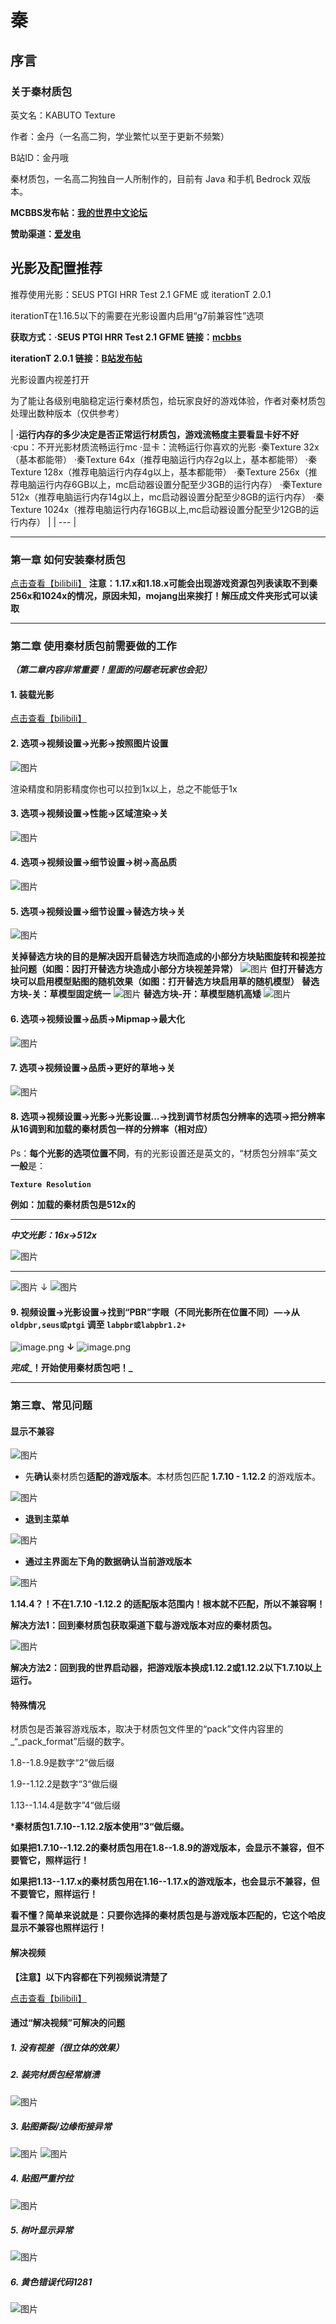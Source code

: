 # 秦

## 序言

### 关于秦材质包

英文名：KABUTO Texture

作者：金丹（一名高二狗，学业繁忙以至于更新不频繁）

B站ID：金丹哦

秦材质包，一名高二狗独自一人所制作的，目前有 Java 和手机 Bedrock 双版本。

**MCBBS发布帖：**[**我的世界中文论坛**](https://www.mcbbs.net/thread-1139771-1-1.html)

**赞助渠道：**[**爱发电**](https://afdian.net/@qintexture?tab=home)

## 光影及配置推荐

推荐使用光影：SEUS PTGI HRR Test 2.1 GFME 或 iterationT 2.0.1

iterationT在1.16.5以下的需要在光影设置内启用“g7前兼容性”选项

**获取方式：·SEUS PTGI HRR Test 2.1 GFME   链接：**[**mcbbs**](https://www.mcbbs.net/thread-1211964-1-1.html)

**iterationT 2.0.1 链接：**[**B站发布帖**](https://www.bilibili.com/read/cv15049938)

光影设置内视差打开

为了能让各级别电脑稳定运行秦材质包，给玩家良好的游戏体验，作者对秦材质包处理出数种版本（仅供参考）

| **·运行内存的多少决定是否正常运行材质包，游戏流畅度主要看显卡好不好**
·cpu：不开光影材质流畅运行mc
·显卡：流畅运行你喜欢的光影
·秦Texture 32x（基本都能带）
·秦Texture 64x（推荐电脑运行内存2g以上，基本都能带）
·秦Texture 128x（推荐电脑运行内存4g以上，基本都能带）
·秦Texture 256x（推荐电脑运行内存6GB以上，mc启动器设置分配至少3GB的运行内存）
·秦Texture 512x（推荐电脑运行内存14g以上，mc启动器设置分配至少8GB的运行内存）
·秦Texture 1024x（推荐电脑运行内存16GB以上,mc启动器设置分配至少12GB的运行内存） |
| --- |

---

### 第一章  如何安装秦材质包

[点击查看【bilibili】](https://player.bilibili.com/player.html?bvid=BV13b4y1f7m7)
**注意：1.17.x和1.18.x可能会出现游戏资源包列表读取不到秦256x和1024x的情况，原因未知，mojang出来挨打！解压成文件夹形式可以读取**

---

### 第二章  使用秦材质包前需要做的工作

**_（第二章内容非常重要！里面的问题老玩家也会犯）_**

#### 1. 装载光影

[点击查看【bilibili】](https://player.bilibili.com/player.html?bvid=BV1CE411H7Cz)

#### 2. 选项→视频设置→光影→按照图片设置

![图片](https://cdn.nlark.com/yuque/0/2022/png/23104398/1642417808234-f10e53c7-ea72-4439-a71a-2904484a4909.png#crop=0&crop=0&crop=1&crop=1&id=BTBWD&originHeight=351&originWidth=244&originalType=binary&ratio=1&rotation=0&showTitle=false&status=done&style=none&title=)

渲染精度和阴影精度你也可以拉到1x以上，总之不能低于1x

#### 3. 选项→视频设置→性能→区域渲染→关

![图片](https://cdn.nlark.com/yuque/0/2022/png/23104398/1642417808678-4b100a83-7548-44af-b24a-7858142145af.png#crop=0&crop=0&crop=1&crop=1&id=C7AXu&originHeight=36&originWidth=356&originalType=binary&ratio=1&rotation=0&showTitle=false&status=done&style=none&title=)

#### 4. 选项→视频设置→细节设置→树→高品质

![图片](https://cdn.nlark.com/yuque/0/2022/png/23104398/1642417808956-4538ae83-722f-45d6-8d79-635a9473d608.png#crop=0&crop=0&crop=1&crop=1&id=XTAT4&originHeight=42&originWidth=333&originalType=binary&ratio=1&rotation=0&showTitle=false&status=done&style=none&title=)

#### 5. 选项→视频设置→细节设置→替选方块→关

![图片](https://cdn.nlark.com/yuque/0/2022/png/23104398/1642417809249-22f14d2a-0bbd-4ce7-9bf5-0aebbba0af32.png#crop=0&crop=0&crop=1&crop=1&id=HfrLr&originHeight=41&originWidth=341&originalType=binary&ratio=1&rotation=0&showTitle=false&status=done&style=none&title=)

**关掉替选方块的目的是解决因开启替选方块而造成的小部分方块贴图旋转和视差拉扯问题（如图：因打开替选方块造成小部分方块视差异常）**
![图片](https://cdn.nlark.com/yuque/0/2022/png/23104398/1642417810409-2a75b26a-d382-4fe4-954b-54d8eca9c194.png#crop=0&crop=0&crop=1&crop=1&id=BroNz&originHeight=1048&originWidth=1920&originalType=binary&ratio=1&rotation=0&showTitle=false&status=done&style=none&title=)
**但打开替选方块可以启用模型贴图的随机效果（如图：打开替选方块启用草的随机模型）**
**替选方块-关：草模型固定统一**
![图片](https://cdn.nlark.com/yuque/0/2022/png/23104398/1642417811333-580c50bc-0d8f-4ccb-9470-162875b723c3.png#crop=0&crop=0&crop=1&crop=1&id=NUUbk&originHeight=653&originWidth=1388&originalType=binary&ratio=1&rotation=0&showTitle=false&status=done&style=none&title=)
**替选方块-开：草模型随机高矮**
![图片](https://cdn.nlark.com/yuque/0/2022/png/23104398/1642417812334-a5f31e99-c2ca-4fd2-8623-76a136e65332.png#crop=0&crop=0&crop=1&crop=1&id=o1N5Q&originHeight=682&originWidth=1635&originalType=binary&ratio=1&rotation=0&showTitle=false&status=done&style=none&title=)

#### 6. 选项→视频设置→品质→Mipmap→最大化

![图片](https://cdn.nlark.com/yuque/0/2022/png/23104398/1642417812829-6003327e-d309-410b-af23-ffd2ac32c99b.png#crop=0&crop=0&crop=1&crop=1&id=HU7Ba&originHeight=47&originWidth=333&originalType=binary&ratio=1&rotation=0&showTitle=false&status=done&style=none&title=)

#### 7. 选项→视频设置→品质→更好的草地→关

![图片](https://cdn.nlark.com/yuque/0/2022/png/23104398/1642417813056-c73ea2e5-3723-4810-86d6-bcd471520865.png#crop=0&crop=0&crop=1&crop=1&id=Pt2qh&originHeight=38&originWidth=325&originalType=binary&ratio=1&rotation=0&showTitle=false&status=done&style=none&title=)

#### 8. 选项→视频设置→光影→光影设置...→找到调节材质包分辨率的选项→把分辨率从16调到和加载的秦材质包一样的分辨率（相对应）

Ps：**每个光影的选项位置不同**，有的光影设置还是英文的，“材质包分辨率”英文**一般**是：

**`Texture Resolution`**

**例如：加载的秦材质包是512x的**

---

**_中文光影：16x→512x_**

![图片](https://cdn.nlark.com/yuque/0/2022/png/23104398/1642417813465-311f14ca-6aa3-4a45-9e55-6890058ac508.png#crop=0&crop=0&crop=1&crop=1&id=oguBX&originHeight=49&originWidth=415&originalType=binary&ratio=1&rotation=0&showTitle=false&status=done&style=none&title=)

---

![图片](https://cdn.nlark.com/yuque/0/2022/png/23104398/1642417813987-b677758b-b5c3-408f-8fd1-1078e2c48548.png#crop=0&crop=0&crop=1&crop=1&id=jFvmr&originHeight=73&originWidth=401&originalType=binary&ratio=1&rotation=0&showTitle=false&status=done&style=none&title=)
↓
![图片](https://cdn.nlark.com/yuque/0/2022/png/23104398/1642417814523-b079064a-7300-4fec-9bd8-b1a13197e120.png#crop=0&crop=0&crop=1&crop=1&id=prm9V&originHeight=59&originWidth=414&originalType=binary&ratio=1&rotation=0&showTitle=false&status=done&style=none&title=)

#### 9. 视频设置→光影设置→找到“PBR”字眼（不同光影所在位置不同）—→从 `oldpbr,seus或ptgi` 调至 `labpbr或labpbr1.2+`

![image.png](https://cdn.nlark.com/yuque/0/2022/png/23104398/1643864212250-8cec62bd-7432-4b29-beae-d9eaf30c542c.png#clientId=ubb888433-445e-4&crop=0&crop=0&crop=1&crop=1&from=paste&height=167&id=u1f17c055&margin=%5Bobject%20Object%5D&name=image.png&originHeight=167&originWidth=862&originalType=binary&ratio=1&rotation=0&showTitle=false&size=118140&status=done&style=none&taskId=u4d34c5da-2ec4-4e11-bd82-c5c999044ca&title=&width=862)
**↓**
![image.png](https://cdn.nlark.com/yuque/0/2022/png/23104398/1643864228065-8a020908-d56a-4ef0-b17d-235c5921dfb7.png#clientId=ubb888433-445e-4&crop=0&crop=0&crop=1&crop=1&from=paste&height=172&id=u3dba35e3&margin=%5Bobject%20Object%5D&name=image.png&originHeight=172&originWidth=862&originalType=binary&ratio=1&rotation=0&showTitle=false&size=124026&status=done&style=none&taskId=ub12998eb-3aa4-49d9-a75c-8cd3fc56e39&title=&width=862)

**_完成__！开始使用秦材质包吧！_**

---

### 第三章、常见问题

#### 显示不兼容

![图片](https://cdn.nlark.com/yuque/0/2022/png/23104398/1642417815106-07f16121-2adb-4e56-a443-d0f90448b134.png#crop=0&crop=0&crop=1&crop=1&id=Ddq3K&originHeight=69&originWidth=384&originalType=binary&ratio=1&rotation=0&showTitle=false&status=done&style=none&title=)

- 先**确认**秦材质包**适配的游戏版本**。本材质包匹配 **1.7.10 - 1.12.2** 的游戏版本。

![图片](https://cdn.nlark.com/yuque/0/2022/png/23104398/1642417815665-a5820824-123c-4e2e-9538-a1372d69c923.png#crop=0&crop=0&crop=1&crop=1&id=kMIls&originHeight=73&originWidth=396&originalType=binary&ratio=1&rotation=0&showTitle=false&status=done&style=none&title=)

- **退到主菜单**

![图片](https://cdn.nlark.com/yuque/0/2022/png/23104398/1642417816135-9f73bc2a-7b37-404d-83eb-a78f125ef5f4.png#crop=0&crop=0&crop=1&crop=1&id=oEwW2&originHeight=434&originWidth=773&originalType=binary&ratio=1&rotation=0&showTitle=false&status=done&style=none&title=)

- **通过主界面左下角的数据确认当前游戏版本**

![图片](https://cdn.nlark.com/yuque/0/2022/png/23104398/1642417816546-bf840cad-ee76-463f-b144-cdaf5c3f7966.png#crop=0&crop=0&crop=1&crop=1&id=yJjdu&originHeight=88&originWidth=243&originalType=binary&ratio=1&rotation=0&showTitle=false&status=done&style=none&title=)

**1.14.4？！不在1.7.10 -1.12.2 的适配版本范围内！根本就不匹配，所以不兼容啊！**

**解决方法1：回到秦材质包获取渠道下载与游戏版本对应的秦材质包。**

![图片](https://cdn.nlark.com/yuque/0/2022/png/23104398/1642417817078-62bdb7ae-766d-49e8-835a-729c171beeb8.png#crop=0&crop=0&crop=1&crop=1&id=PsBzJ&originHeight=78&originWidth=400&originalType=binary&ratio=1&rotation=0&showTitle=false&status=done&style=none&title=)

**解决方法2：回到我的世界启动器，把游戏版本换成1.12.2或1.12.2以下1.7.10以上运行。**

#### 特殊情况

材质包是否兼容游戏版本，取决于材质包文件里的“pack”文件内容里的_“_pack_format”后缀的数字。

1.8--1.8.9是数字“2”做后缀

1.9--1.12.2是数字“3“做后缀

1.13--1.14.4是数字”4“做后缀

***秦材质包1.7.10--1.12.2版本使用”3“做后缀。**

**如果把1.7.10--1.12.2的秦材质包用在1.8--1.8.9的游戏版本，会显示不兼容，但不要管它，照样运行！**

**如果把1.13--1.17.x的秦材质包用在1.16--1.17.x的游戏版本，也会显示不兼容，但不要管它，照样运行！**

**看不懂？简单来说就是：只要你选择的秦材质包是与游戏版本匹配的，它这个哈皮显示不兼容也照样运行！**

#### 解决视频

**【注意】以下内容都在下列视频说清楚了**

[点击查看【bilibili】](https://player.bilibili.com/player.html?bvid=BV13b4y1f7m7)

#### 通过“解决视频”可解决的问题

##### 1. 没有视差（很立体的效果）

##### 2. 装完材质包经常崩溃

![图片](https://cdn.nlark.com/yuque/0/2022/png/23104398/1642417817586-d6a2308d-b90b-4ba6-b788-da58f6fcb89f.png#crop=0&crop=0&crop=1&crop=1&id=ya9Qm&originHeight=232&originWidth=638&originalType=binary&ratio=1&rotation=0&showTitle=false&status=done&style=none&title=)

##### 3. 贴图撕裂/边缘衔接异常

![图片](https://cdn.nlark.com/yuque/0/2022/png/23104398/1642417818309-b9baf5d8-6dff-4725-bc74-d3892148afd1.png#crop=0&crop=0&crop=1&crop=1&id=ApNef&originHeight=656&originWidth=1098&originalType=binary&ratio=1&rotation=0&showTitle=false&status=done&style=none&title=)
![图片](https://cdn.nlark.com/yuque/0/2022/png/23104398/1642417819249-ea8d03d2-6001-479e-a6f3-a5937aaaa621.png#crop=0&crop=0&crop=1&crop=1&id=Lg9ZL&originHeight=656&originWidth=1098&originalType=binary&ratio=1&rotation=0&showTitle=false&status=done&style=none&title=)

##### 4. 贴图严重拧拉

![图片](https://cdn.nlark.com/yuque/0/2022/png/23104398/1642417820253-4da1d3fc-f716-4005-8c3e-b7081832a15f.png#crop=0&crop=0&crop=1&crop=1&id=SbH9P&originHeight=656&originWidth=1098&originalType=binary&ratio=1&rotation=0&showTitle=false&status=done&style=none&title=)

##### 5. 树叶显示异常

![图片](https://cdn.nlark.com/yuque/0/2022/png/23104398/1642417821039-6262b033-036b-4bbd-a231-0c6d6675cec7.png#crop=0&crop=0&crop=1&crop=1&id=SyDUO&originHeight=656&originWidth=1098&originalType=binary&ratio=1&rotation=0&showTitle=false&status=done&style=none&title=)

##### 6. 黄色错误代码1281

![图片](https://cdn.nlark.com/yuque/0/2022/png/23104398/1642417822060-1f7d6903-0879-4e8b-b17b-1b84b06fe56e.png#crop=0&crop=0&crop=1&crop=1&id=iiPhj&originHeight=656&originWidth=1098&originalType=binary&ratio=1&rotation=0&showTitle=false&status=done&style=none&title=)
